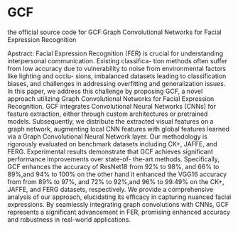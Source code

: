 # GCF
the official source code for GCF:Graph Convolutional Networks for Facial Expression Recognition

Apstract:
Facial Expression Recognition (FER) is crucial for
understanding interpersonal communication. Existing classifica-
tion methods often suffer from low accuracy due to vulnerability
to noise from environmental factors like lighting and occlu-
sions, imbalanced datasets leading to classification biases, and
challenges in addressing overfitting and generalization issues.
In this paper, we address this challenge by proposing GCF,
a novel approach utilizing Graph Convolutional Networks for
Facial Expression Recognition. GCF integrates Convolutional
Neural Networks (CNNs) for feature extraction, either through
custom architectures or pretrained models. Subsequently, we
distribute the extracted visual features on a graph network,
augmenting local CNN features with global features learned via
a Graph Convolutional Neural Network layer. Our methodology
is rigorously evaluated on benchmark datasets including CK+,
JAFFE, and FERG. Experimental results demonstrate that GCF
achieves significant performance improvements over state-of-
the-art methods. Specifically, GCF enhances the accuracy of
ResNet18 from 92% to 98%, and 66% to 89%,and 94% to
100% on the other hand it enhanced the VGG16 accuracy from
from 89% to 97%, and 72% to 92%,and 96% to 99.49%
on the CK+, JAFFE, and FERG datasets, respectively. We
provide a comprehensive analysis of our approach, elucidating its
efficacy in capturing nuanced facial expressions. By seamlessly
integrating graph convolutions with CNNs, GCF represents a
significant advancement in FER, promising enhanced accuracy
and robustness in real-world applications.
